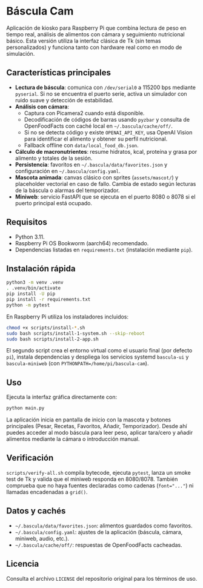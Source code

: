 # Báscula Cam

Aplicación de kiosko para Raspberry Pi que combina lectura de peso en tiempo real, análisis de alimentos con cámara y seguimiento nutricional básico. Esta versión utiliza la interfaz clásica de Tk (sin temas personalizados) y funciona tanto con hardware real como en modo de simulación.

## Características principales

- **Lectura de báscula**: comunica con `/dev/serial0` a 115200 bps mediante `pyserial`. Si no se encuentra el puerto serie, activa un simulador con ruido suave y detección de estabilidad.
- **Análisis con cámara**:
  - Captura con Picamera2 cuando está disponible.
  - Decodificación de códigos de barras usando `pyzbar` y consulta de OpenFoodFacts con caché local en `~/.bascula/cache/off/`.
  - Si no se detecta código y existe `OPENAI_API_KEY`, usa OpenAI Vision para identificar el alimento y obtener su perfil nutricional.
  - Fallback offline con `data/local_food_db.json`.
- **Cálculo de macronutrientes**: resume hidratos, kcal, proteína y grasa por alimento y totales de la sesión.
- **Persistencia**: favoritos en `~/.bascula/data/favorites.json` y configuración en `~/.bascula/config.yaml`.
- **Mascota animada**: canvas clásico con sprites (`assets/mascot/`) y placeholder vectorial en caso de fallo. Cambia de estado según lecturas de la báscula o alarmas del temporizador.
- **Miniweb**: servicio FastAPI que se ejecuta en el puerto 8080 o 8078 si el puerto principal está ocupado.

## Requisitos

- Python 3.11.
- Raspberry Pi OS Bookworm (aarch64) recomendado.
- Dependencias listadas en `requirements.txt` (instalación mediante `pip`).

## Instalación rápida

```bash
python3 -m venv .venv
. .venv/bin/activate
pip install -U pip
pip install -r requirements.txt
python -m pytest
```

En Raspberry Pi utiliza los instaladores incluidos:

```bash
chmod +x scripts/install-*.sh
sudo bash scripts/install-1-system.sh --skip-reboot
sudo bash scripts/install-2-app.sh
```

El segundo script crea el entorno virtual como el usuario final (por defecto `pi`), instala dependencias y despliega los servicios systemd `bascula-ui` y `bascula-miniweb` (con `PYTHONPATH=/home/pi/bascula-cam`).

## Uso

Ejecuta la interfaz gráfica directamente con:

```bash
python main.py
```

La aplicación inicia en pantalla de inicio con la mascota y botones principales (Pesar, Recetas, Favoritos, Añadir, Temporizador). Desde ahí puedes acceder al modo báscula para leer peso, aplicar tara/cero y añadir alimentos mediante la cámara o introducción manual.

## Verificación

`scripts/verify-all.sh` compila bytecode, ejecuta `pytest`, lanza un smoke test de Tk y valida que el miniweb responda en 8080/8078. También comprueba que no haya fuentes declaradas como cadenas (`font="..."`) ni llamadas encadenadas a `grid()`.

## Datos y cachés

- `~/.bascula/data/favorites.json`: alimentos guardados como favoritos.
- `~/.bascula/config.yaml`: ajustes de la aplicación (báscula, cámara, miniweb, audio, etc.).
- `~/.bascula/cache/off/`: respuestas de OpenFoodFacts cacheadas.

## Licencia

Consulta el archivo `LICENSE` del repositorio original para los términos de uso.
